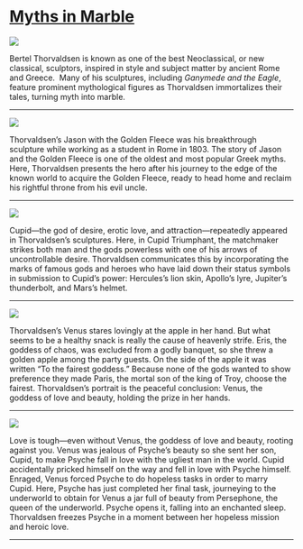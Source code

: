 # [Myths in Marble](http://artsmia.github.io/griot/#/stories/1805)

![](http://cdn.dx.artsmia.org/thumbs/tn_mia_4001462.jpg)

Bertel Thorvaldsen is known as one of the best Neoclassical, or new classical, sculptors, inspired in style and subject matter by ancient Rome and Greece.  Many of his sculptures, including *Ganymede and the Eagle*, feature prominent mythological figures as Thorvaldsen immortalizes their tales, turning myth into marble.

---

![](http://cdn.dx.artsmia.org/thumbs/tn_2014_TDX_MIAArtStories_229.jpg)

Thorvaldsen’s Jason with the Golden Fleece was his breakthrough sculpture while working as a student in Rome in 1803. The story of Jason and the Golden Fleece is one of the oldest and most popular Greek myths. Here, Thorvaldsen presents the hero after his journey to the edge of the known world to acquire the Golden Fleece, ready to head home and reclaim his rightful throne from his evil uncle.

---

![](http://cdn.dx.artsmia.org/thumbs/tn_2014_TDX_MIAArtStories_220.jpg)

Cupid—the god of desire, erotic love, and attraction—repeatedly appeared in Thorvaldsen’s sculptures. Here, in Cupid Triumphant, the matchmaker strikes both man and the gods powerless with one of his arrows of uncontrollable desire. Thorvaldsen communicates this by incorporating the marks of famous gods and heroes who have laid down their status symbols in submission to Cupid’s power: Hercules’s lion skin, Apollo’s lyre, Jupiter’s thunderbolt, and Mars’s helmet.

---

![](http://cdn.dx.artsmia.org/thumbs/tn_2014_TDX_MIAArtStories_219.jpg)

Thorvaldsen’s Venus stares lovingly at the apple in her hand. But what seems to be a healthy snack is really the cause of heavenly strife. Eris, the goddess of chaos, was excluded from a godly banquet, so she threw a golden apple among the party guests. On the side of the apple it was written “To the fairest goddess.” Because none of the gods wanted to show preference they made Paris, the mortal son of the king of Troy, choose the fairest. Thorvaldsen’s portrait is the peaceful conclusion: Venus, the goddess of love and beauty, holding the prize in her hands.

---

![](http://cdn.dx.artsmia.org/thumbs/tn_2014_TDX_MIAArtStories_218.jpg)

Love is tough—even without Venus, the goddess of love and beauty, rooting against you. Venus was jealous of Psyche’s beauty so she sent her son, Cupid, to make Psyche fall in love with the ugliest man in the world. Cupid accidentally pricked himself on the way and fell in love with Psyche himself.  Enraged, Venus forced Psyche to do hopeless tasks in order to marry Cupid. Here, Psyche has just completed her final task, journeying to the underworld to obtain for Venus a jar full of beauty from Persephone, the queen of the underworld. Psyche opens it, falling into an enchanted sleep. Thorvaldsen freezes Psyche in a moment between her hopeless mission and heroic love.

---

